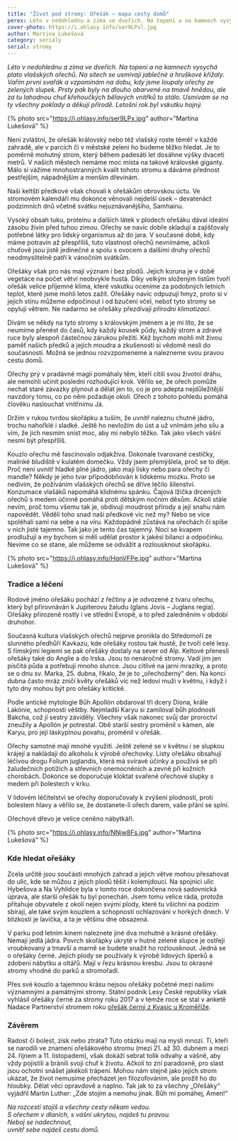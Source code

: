```yaml
---
title: "Život pod stromy: Ořešák – mapa cesty domů"
perex: Léto v nedohlednu a zima ve dveřích. Na topení a na kamnech vysychá plato vlašských ořechů. Na sítech se usmívají jablečné a hruškové křížaly. Usmívám se na ty všechny poklady a děkuji přírodě. Letošní rok byl vskutku hojný.
cover-photo: https://i.ohlasy.info/ser9LPxl.jpg
author: Martina Lukešová
category: seriály
serial: stromy
---
```


*Léto v nedohlednu a zima ve dveřích. Na topení a na kamnech vysychá plato vlašských ořechů. Na sítech se usmívají jablečné a hruškové křížaly. Vařím první svařák a vzpomínám na dobu, kdy jsme loupaly ořechy ze zelených slupek. Prsty pak byly na dlouho obarvené na tmavě hnědou, ale za tu lahodnou chuť křehoučkých bělavých vnitřků to stálo. Usmívám se na ty všechny poklady a děkuji přírodě. Letošní rok byl vskutku hojný.*

{% photo src="https://i.ohlasy.info/ser9LPx.jpg" author="Martina Lukešová" %}

Není zvláštní, že ořešák královský nebo též vlašský roste téměř v každé zahradě, ale v parcích či v městské zeleni ho budeme těžko hledat. Je to poměrně mohutný strom, který během padesáti let dosáhne výšky dvaceti metrů. V našich městech nemáme moc místa na takové královské giganty. Málo si vážíme mnohostranných kvalit tohoto stromu a dáváme přednost pestřejším, nápadnějším a menším dřevinám.

Naši keltští předkové však chovali k ořešákům obrovskou úctu. Ve stromovém kalendáři mu dokonce věnovali nejdelší úsek – devatenáct podzimních dnů včetně svátku nejuznávanějšího, Samhainu.

Vysoký obsah tuku, proteinu a dalších látek v plodech ořešáku dával ideální zásobu živin před tuhou zimou. Ořechy se navíc dobře skladují a zajišťovaly potřebné látky pro lidský organismus až do jara. V současné době, kdy máme potravin až přespříliš, tuto vlastnost ořechů nevnímáme, ačkoli chuťově jsou jistě jedinečné a spolu s ovocem a dalšími druhy ořechů neodmyslitelně patří k vánočním svátkům.

Ořešáky však pro nás mají význam i bez plodů. Jejich koruna je v době vegetace na počet větví neobvykle hustá. Díky velkým složeným listům tvoří ořešák velice příjemné klima, které vskutku oceníme za podobných letních teplot, které jsme mohli letos zažít. Ořešáky navíc odpuzují hmyz, proto si v jejich stínu můžeme odpočinout i od bzučení včel, neboť tyto stromy se opylují větrem. Ne nadarmo se ořešáky přezdívají *přírodní klimatizací*.

Dívám se někdy na tyto stromy s královským jménem a je mi líto, že se neumíme přenést do časů, kdy každý kousek půdy, každý strom a zdravé ruce byly alespoň částečnou zárukou přežití. Kéž bychom mohli mít živou paměť našich předků a jejich moudra a zkušenosti si vědomě nesli do současnosti. Možná se jednou rozvzpomeneme a nalezneme svou pravou cestu domů. 

Ořechy prý v pradávné magii pomáhaly těm, kteří cítili svou životní dráhu, ale nemohli učinit poslední rozhodující krok. Věřilo se, že ořech pomůže nechat staré závazky plynout a dělat jen to, co je pro adepta nejdůležitější navzdory tomu, co po něm požaduje okolí. Ořech z tohoto pohledu pomáhá člověku naslouchat vnitřnímu Já.

Držím v rukou tvrdou skořápku a tuším, že uvnitř naleznu chutné jádro, trochu nahořklé i sladké. Ještě ho nevložím do úst a už vnímám jeho sílu a vím, že jich nesmím sníst moc, aby mi nebylo těžko. Tak jako všech vášní nesmí být přespříliš.

Kouzlo ořechu mě fascinovalo odjakživa. Dokonale tvarované cestičky, malinké bludiště v kulatém domečku. Vždy jsem přemýšlela, proč se to děje. Proč není uvnitř hladké plné jádro, jako mají lísky nebo para ořechy či mandle? Někdy je jeho tvar připodobňován k lidskému mozku. Proto se nedivím, že požíváním vlašských ořechů se dříve léčilo šílenství. Konzumace vlašáků napomáhá klidnému spánku. Čajová lžička drcených ořechů s medem účinně pomáhá proti dětským nočním děsům. Ačkoli stále nevím, proč tomu všemu tak je, obdivuji moudrost přírody a její snahu nám napovědět. Věděli toho snad naši předkové víc než my? Nebo se více spoléhali sami na sebe a na víru. Každopádně zůstává na ořechách či spíše v nich jisté tajemno. Tak jako je tento čas tajemný. Noci se kvapem prodlužují a my bychom si měli udělat prostor k jakési bilanci a odpočinku. Nevíme co se stane, ale můžeme se odvážit a rozlousknout skořápku.

{% photo src="https://i.ohlasy.info/HqnVFPe.jpg" author="Martina Lukešová" %}

### Tradice a léčení

Rodové jméno ořešáku pochází z řečtiny a je odvozené z tvaru ořechu, který byl přirovnáván k Jupiterovu žaludu (glans Jovis – Juglans regia). Ořešáky přirozeně rostly i ve střední Evropě, a to před zaledněním v období druhohor.

Současná kultura vlašských ořechů nejprve pronikla do Středomoří ze slunného předhůří Kavkazu, kde ořešáky rostou tak hustě, že tvoří celé lesy. S římskými legiemi se pak ořešáky dostaly na sever od Alp. Keltové přenesli ořešáky také do Anglie a do Irska. Jsou to nenáročně stromy. Vadí jim jen písčitá půda a potřebují mnoho slunce. Jsou citlivé na jarní mrazíky, a proto se o dnu sv. Marka, 25. dubna, říkalo, že je to „ořechožerný“ den. Na konci dubna často mráz zničí květy ořešáků víc než ledoví muži v květnu, i když i tyto dny mohou být pro ořešáky kritické.

Podle antické mytologie Bůh Apollón obdaroval tři dcery Diona, krále Lakónie, schopností věštby. Nejmladší Karyu si zamiloval bůh plodnosti Bakcha, což jí sestry záviděly. Všechny však nakonec svůj dar proroctví zneužily a Apollón je potrestal. Obě starší sestry proměnil v kámen, ale Karyu, pro její láskyplnou povahu, proměnil v ořešák.

Ořechy samotné mají mnohé využití. Ještě zelené se v květnu i se slupkou krájejí a nakládají do alkoholu k výrobě ořechovky. Listy ořešáku obsahují léčivou drogu Folium juglandis, která má svíravé účinky a používá se při žaludečních potížích a střevních onemocněních a zevně při kožních chorobách. Dokonce se doporučuje kloktat svařené ořechové slupky s medem při bolestech v krku.

V lidovém léčitelství se ořechy doporučovaly k zvýšení plodnosti, proti bolestem hlavy a věřilo se, že dostanete-li ořech darem, vaše přání se splní.

Ořechové dřevo je velice ceněno nábytkáři.

{% photo src="https://i.ohlasy.info/NNjw8Fs.jpg" author="Martina Lukešová" %}

### Kde hledat ořešáky

Zcela určitě jsou součástí mnohých zahrad a jejich větve mohou přesahovat do ulic, kde se můžou z jejich plodů těšit i kolemjdoucí. Na spojnici ulic Hybešova a Na Vyhlídce byla v tomto roce dokončena nová sadovnická úprava, ale starší ořešák tu byl ponechán. Jsem tomu velice ráda, protože přitahuje obyvatele z okolí nejen svými plody, které tu všichni na podzim sbírají, ale také svým kouzlem a schopností ochlazování v horkých dnech. V blízkosti je lavička, a ta je většinu dne obsazená. 

V parku pod letním kinem naleznete jiné dva mohutné a krásné ořešáky. Nemají jedlá jádra. Povrch skořápky ukryté v hutné zelené slupce je ostřeji vroubkovaný a tmavší a marně se budete snažit ho rozlousknout. Jedná se o ořešáky černé. Jejich plody se používaly k výrobě lidových šperků a zdobení nábytku a oltářů. Mají v řezu krásnou kresbu. Jsou to okrasné stromy vhodné do parků a stromořadí. 

Přes své kouzlo a tajemnou krásu nejsou ořešáky početné mezi našimi významnými a památnými stromy. Státní podnik Lesy České republiky však vyhlásil ořešáky černé za stromy roku 2017 a v témže roce se stal v anketě Nadace Partnerství stromem roku [ořešák černý z Kvasic u Kroměříže](https://kromerizsky.denik.cz/zpravy_region/vitezny-kvasicky-oresak-unikat-rika-slavny-britsky-lovec-stromu-30180205.html). 

### Závěrem

Radost či bolest, zisk nebo ztráta? Tuto otázku mají na mysli mnozí. Ti, kteří se narodili ve znamení ořešákového stromu (mezi 21. až 30. dubnem a mezi 24. říjnem a 11. listopadem), však dokáží sebrat tolik odvahy a vášně, aby vždy pojistili a bránili svoji chuť k životu. Ačkoli to zní paradoxně, pro slast jsou ochotni snášet jakékoli trápení. Mohou nám stejně jako jejich strom ukázat, že život nemusíme přecházet jen filozofováním, ale prožít ho do hloubky. Dělat věci opravdově a naplno. Tak jak to za všechny „Ořešáky“ vyjádřil Martin Luther: „Zde stojím a nemohu jinak. Bůh mi pomáhej, Amen!“

*Na rozcestí stojíš a všechny cesty někam vedou.*  
*S ořechem v dlaních, s vášní ukrytou, najdeš tu pravou.*  
*Neboj se nadechnout,*  
*uvnitř sebe najdeš cestu domů.*

